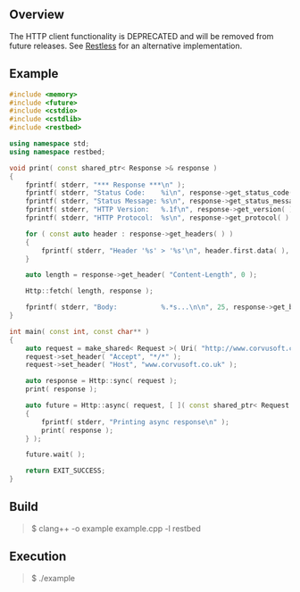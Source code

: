 Overview
--------

The HTTP client functionality is DEPRECATED and will be removed from future releases.  See [Restless](https://github.com/Corvusoft/restless) for an alternative implementation.

Example
-------

```C++
#include <memory>
#include <future>
#include <cstdio>
#include <cstdlib>
#include <restbed>

using namespace std;
using namespace restbed;

void print( const shared_ptr< Response >& response )
{
    fprintf( stderr, "*** Response ***\n" );
    fprintf( stderr, "Status Code:    %i\n", response->get_status_code( ) );
    fprintf( stderr, "Status Message: %s\n", response->get_status_message( ).data( ) );
    fprintf( stderr, "HTTP Version:   %.1f\n", response->get_version( ) );
    fprintf( stderr, "HTTP Protocol:  %s\n", response->get_protocol( ).data( ) );

    for ( const auto header : response->get_headers( ) )
    {
        fprintf( stderr, "Header '%s' > '%s'\n", header.first.data( ), header.second.data( ) );
    }

    auto length = response->get_header( "Content-Length", 0 );

    Http::fetch( length, response );

    fprintf( stderr, "Body:           %.*s...\n\n", 25, response->get_body( ).data( ) );
}

int main( const int, const char** )
{
    auto request = make_shared< Request >( Uri( "http://www.corvusoft.co.uk:80/?query=search%20term" ) );
    request->set_header( "Accept", "*/*" );
    request->set_header( "Host", "www.corvusoft.co.uk" );

    auto response = Http::sync( request );
    print( response );

    auto future = Http::async( request, [ ]( const shared_ptr< Request >, const shared_ptr< Response > response )
    {
        fprintf( stderr, "Printing async response\n" );
        print( response );
    } );

    future.wait( );

    return EXIT_SUCCESS;
}
```

Build
-----

> $ clang++ -o example example.cpp -l restbed

Execution
---------

> $ ./example
